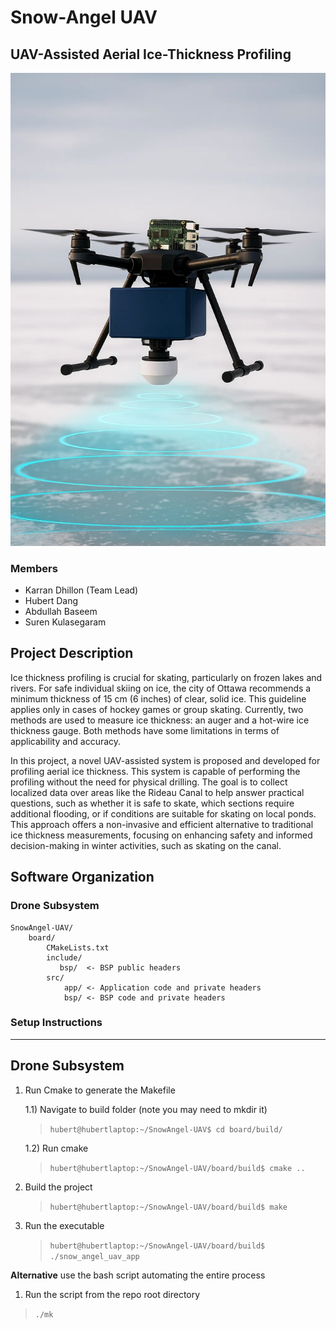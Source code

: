# Snow-Angel UAV

## UAV-Assisted Aerial Ice-Thickness Profiling

<img src=common/images/SnowAngelUAV.jpg>

### Members

- Karran Dhillon (Team Lead)
- Hubert Dang
- Abdullah Baseem
- Suren Kulasegaram

## Project Description

Ice thickness profiling is crucial for skating, particularly on frozen lakes and rivers. For safe individual skiing on ice, the city of Ottawa recommends a minimum thickness of 15 cm
(6 inches) of clear, solid ice. This guideline applies only in cases of hockey games or group skating. Currently, two methods are used to measure ice thickness: an auger and a hot-wire ice
thickness gauge. Both methods have some limitations in terms of applicability and accuracy. 

In this project, a novel UAV-assisted system is proposed and developed for profiling aerial ice thickness. This system is capable of performing the profiling without the need for physical
drilling. The goal is to collect localized data over areas like the Rideau Canal to help answer practical questions, such as whether it is safe to skate, which sections require additional
flooding, or if conditions are suitable for skating on local ponds. This approach offers a non-invasive and efficient alternative to traditional ice thickness measurements, focusing on enhancing
safety and informed decision-making in winter activities, such as skating on the canal.

## Software Organization
### Drone Subsystem 
```
SnowAngel-UAV/
    board/
        CMakeLists.txt
        include/
           bsp/  <- BSP public headers
        src/
            app/ <- Application code and private headers
            bsp/ <- BSP code and private headers
```


### Setup Instructions
---
## Drone Subsystem
1) Run Cmake to generate the Makefile

    1.1) Navigate to build folder (note you may need to mkdir it)
    >`hubert@hubertlaptop:~/SnowAngel-UAV$ cd board/build/`
    
    1.2) Run cmake
    >`hubert@hubertlaptop:~/SnowAngel-UAV/board/build$ cmake ..`

2) Build the project
    >`hubert@hubertlaptop:~/SnowAngel-UAV/board/build$ make`

3) Run the executable
    >`hubert@hubertlaptop:~/SnowAngel-UAV/board/build$ ./snow_angel_uav_app`

**Alternative** use the bash script automating the entire process
1) Run the script from the repo root directory
>`./mk`